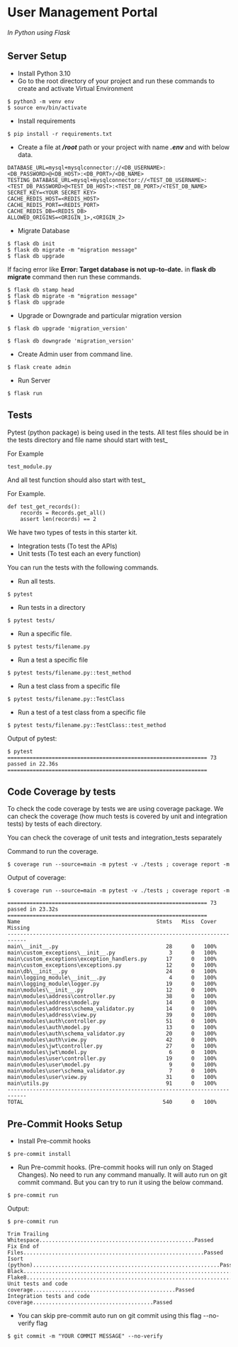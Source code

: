 # User Management Portal
###### In Python using Flask

## Server Setup
* Install Python 3.10
* Go to the root directory of your project and run these commands to create and activate Virtual Environment
```commandline
$ python3 -m venv env
$ source env/bin/activate
```
* Install requirements
```commandline
$ pip install -r requirements.txt
```
* Create a file at **_/root_** path or your project with name **_.env_** and with below data.
```doctest
DATABASE_URL=mysql+mysqlconnector://<DB_USERNAME>:<DB_PASSWORD>@<DB_HOST>:<DB_PORT>/<DB_NAME>
TESTING_DATABASE_URL=mysql+mysqlconnector://<TEST_DB_USERNAME>:<TEST_DB_PASSWORD>@<TEST_DB_HOST>:<TEST_DB_PORT>/<TEST_DB_NAME>
SECRET_KEY=<YOUR SECRET KEY>
CACHE_REDIS_HOST=<REDIS_HOST>
CACHE_REDIS_PORT=<REDIS_PORT>
CACHE_REDIS_DB=<REDIS_DB>
ALLOWED_ORIGINS=<ORIGIN_1>,<ORIGIN_2>
```
* Migrate Database
```commandline
$ flask db init
$ flask db migrate -m "migration message"
$ flask db upgrade
```
If facing error like **Error: Target database is not up-to-date.**
in **flask db migrate** command then run these commands.
```commandline
$ flask db stamp head
$ flask db migrate -m "migration message"
$ flask db upgrade
```
* Upgrade or Downgrade and particular migration version
```commandline
$ flask db upgrade 'migration_version'
 ```
```commandline
$ flask db downgrade 'migration_version'
```
* Create Admin user from command line.
```commandline
$ flask create admin
```
* Run Server
```commandline
$ flask run
```

## Tests
Pytest (python package) is being used in the tests. All test files
should be in the tests directory and file name should start with test_


For Example

```doctest
test_module.py
```
And all test function should also start with test_

For Example.
```doctest
def test_get_records():
    records = Records.get_all()
    assert len(records) == 2
```
We have two types of tests in this starter kit.
* Integration tests (To test the APIs)
* Unit tests (To test each an every function)

You can run the tests with the following commands.
* Run all tests.
```commandline
$ pytest
```
* Run tests in a directory
```commandline
$ pytest tests/
```
* Run a specific file.
```commandline
$ pytest tests/filename.py
```
* Run a test a specific file
```commandline
$ pytest tests/filename.py::test_method
```
* Run a test class from a specific file
```commandline
$ pytest tests/filename.py::TestClass
```
* Run a test of a test class from a specific file
```commandline
$ pytest tests/filename.py::TestClass::test_method
```
Output of pytest:
```doctest
$ pytest
=============================================================== 73 passed in 22.36s ===============================================================
```
## Code Coverage by tests
To check the code coverage by tests we are using
coverage package. We can check the coverage (how
much tests is covered by unit and integration tests)
by tests of each directory.

You can check the coverage of unit tests and integration_tests separately

Command to run the coverage.
```commandline
$ coverage run --source=main -m pytest -v ./tests ; coverage report -m
```
Output of coverage:
```doctest
$ coverage run --source=main -m pytest -v ./tests ; coverage report -m

=============================================================== 73 passed in 23.32s ===============================================================
Name                                           Stmts   Miss  Cover   Missing
----------------------------------------------------------------------------
main\__init__.py                                  28      0   100%
main\custom_exceptions\__init__.py                 3      0   100%
main\custom_exceptions\exception_handlers.py      17      0   100%
main\custom_exceptions\exceptions.py              12      0   100%
main\db\__init__.py                               24      0   100%
main\logging_module\__init__.py                    4      0   100%
main\logging_module\logger.py                     19      0   100%
main\modules\__init__.py                          12      0   100%
main\modules\address\controller.py                38      0   100%
main\modules\address\model.py                     14      0   100%
main\modules\address\schema_validator.py          14      0   100%
main\modules\address\view.py                      39      0   100%
main\modules\auth\controller.py                   51      0   100%
main\modules\auth\model.py                        13      0   100%
main\modules\auth\schema_validator.py             20      0   100%
main\modules\auth\view.py                         42      0   100%
main\modules\jwt\controller.py                    27      0   100%
main\modules\jwt\model.py                          6      0   100%
main\modules\user\controller.py                   19      0   100%
main\modules\user\model.py                         9      0   100%
main\modules\user\schema_validator.py              7      0   100%
main\modules\user\view.py                         31      0   100%
main\utils.py                                     91      0   100%
----------------------------------------------------------------------------
TOTAL                                            540      0   100%
```

## Pre-Commit Hooks Setup
* Install Pre-commit hooks
```commandline
$ pre-commit install
```
* Run Pre-commit hooks. (Pre-commit hooks will run only on Staged Changes).
No need to run any command manually. It will auto run on git commit command.
But you can try to run it using the below command.
```commandline
$ pre-commit run
```
Output:
```commandline
$ pre-commit run

Trim Trailing Whitespace.................................................Passed
Fix End of Files.........................................................Passed
Isort (python)...........................................................Passed
Black....................................................................Passed
Flake8...................................................................Passed
Unit tests and code coverage.............................................Passed
Integration tests and code coverage......................................Passed
```

* You can skip pre-commit auto run on git commit using this flag --no-verify flag
```commandline
$ git commit -m "YOUR COMMIT MESSAGE" --no-verify
```
